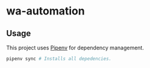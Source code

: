 # wa-automation

## Usage

This project uses [Pipenv](https://pipenv.kennethreitz.org/en/latest/) for
dependency management.

```sh
pipenv sync # Installs all depedencies.
```
